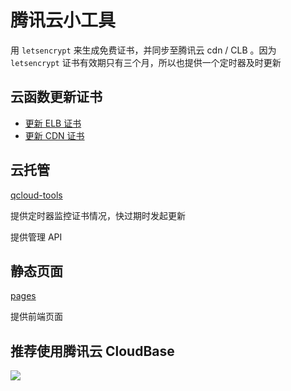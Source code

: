 # 腾讯云小工具

用 `letsencrypt` 来生成免费证书，并同步至腾讯云 cdn / CLB 。因为 `letsencrypt` 证书有效期只有三个月，所以也提供一个定时器及时更新  

## 云函数更新证书

- [更新 ELB 证书](syn-certificate-lb)
- [更新 CDN 证书](syn-certificate-cdn)

## 云托管
[qcloud-tools](qcloud-tools)  

提供定时器监控证书情况，快过期时发起更新 

提供管理 API  

## 静态页面

[pages](pages)

提供前端页面

## 推荐使用腾讯云 CloudBase

[![](https://main.qcloudimg.com/raw/67f5a389f1ac6f3b4d04c7256438e44f.svg)](https://console.cloud.tencent.com/tcb/env/index?action=CreateAndDeployCloudBaseProject&appUrl=https://github.com/actors315/incubator-certificate-ticket&&branch=master)
